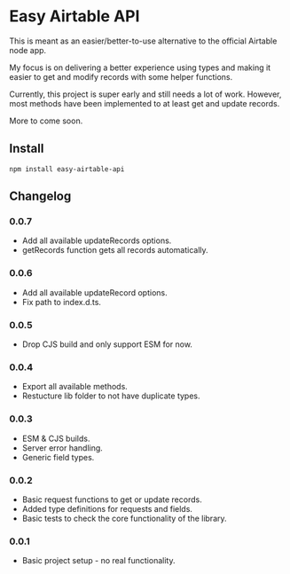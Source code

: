 # Easy Airtable API

This is meant as an easier/better-to-use alternative to the official Airtable node app.

My focus is on delivering a better experience using types and making it easier to get and modify records with some helper functions.

Currently, this project is super early and still needs a lot of work. However, most methods have been implemented to at least get and update records.

More to come soon.

## Install

```
npm install easy-airtable-api
```

## Changelog

### 0.0.7

- Add all available updateRecords options.
- getRecords function gets all records automatically.

### 0.0.6

- Add all available updateRecord options.
- Fix path to index.d.ts.

### 0.0.5

- Drop CJS build and only support ESM for now.

### 0.0.4

- Export all available methods.
- Restucture lib folder to not have duplicate types.

### 0.0.3

- ESM & CJS builds.
- Server error handling.
- Generic field types.

### 0.0.2

- Basic request functions to get or update records.
- Added type definitions for requests and fields.
- Basic tests to check the core functionality of the library.

### 0.0.1

- Basic project setup - no real functionality.
